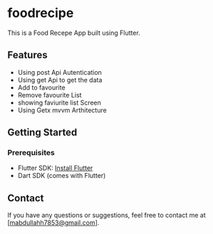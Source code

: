 # foodrecipe

This is a Food Recepe App built using Flutter.

## Features

- Using post Api Autentication
- Using get Api to get the data
- Add to favourite
- Remove favourite List
- showing faviurite list Screen
- Using Getx mvvm Arthitecture


## Getting Started

### Prerequisites

- Flutter SDK: [Install Flutter](https://flutter.dev/docs/get-started/install)
- Dart SDK (comes with Flutter)


## Contact

If you have any questions or suggestions, feel free to contact me at [mabdullahh7853@gmail.com].
 

 
